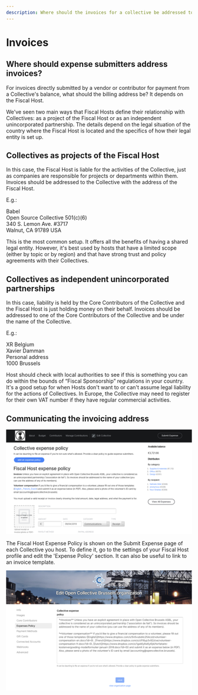 ```yaml
---
description: Where should the invoices for a collective be addressed to?
---
```


# Invoices

## Where should expense submitters address invoices?

For invoices directly submitted by a vendor or contributor for payment from a Collective's balance, what should the billing address be? It depends on the Fiscal Host.

We've seen two main ways that Fiscal Hosts define their relationship with Collectives: as a project of the Fiscal Host or as an independent unincorporated partnership. The details depend on the legal situation of the country where the Fiscal Host is located and the specifics of how their legal entity is set up.

## Collectives as projects of the Fiscal Host

In this case, the Fiscal Host is liable for the activities of the Collective, just as companies are responsible for projects or departments within them. Invoices should be addressed to the Collective with the address of the Fiscal Host.

E.g.:

Babel  
Open Source Collective 501\(c\)\(6\)  
340 S. Lemon Ave. \#3717  
Walnut, CA 91789 USA

This is the most common setup. It offers all the benefits of having a shared legal entity. However, it's best used by hosts that have a limited scope \(either by topic or by region\) and that have strong trust and policy agreements with their Collectives.

## Collectives as independent unincorporated partnerships

In this case, liability is held by the Core Contributors of the Collective and the Fiscal Host is just holding money on their behalf. Invoices should be addressed to one of the Core Contributors of the Collective and be under the name of the Collective.

E.g.:

XR Belgium  
Xavier Damman  
Personal address  
1000 Brussels

Host should check with local authorities to see if this is something you can do within the bounds of “Fiscal Sponsorship” regulations in your country. It's a good setup for when Hosts don't want to or can't assume legal liability for the actions of Collectives. In Europe, the Collective may need to register for their own VAT number if they have regular commercial activities.

## Communicating the invoicing address

![A custom Fiscal Host expense policy](../.gitbook/assets/9aa60d22-204a-4286-86b8-ff4811f74c57.jpeg)

The Fiscal Host Expense Policy is shown on the Submit Expense page of each Collective you host. To define it, go to the settings of your Fiscal Host profile and edit the 'Expense Policy' section. It can also be useful to link to an invoice template.

![Edit expense policy](../.gitbook/assets/521d6b2d-74d4-4bd8-b774-a799e06eda1c.jpeg)

